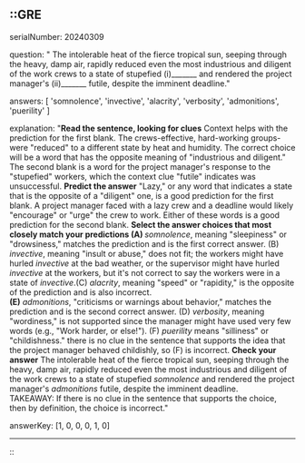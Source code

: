 ::GRE
---

serialNumber: 20240309

question: " The intolerable heat of the fierce tropical sun, seeping through the heavy, damp air, rapidly reduced even the most industrious and diligent of the work crews to a state of stupefied (i)_______ and rendered the project manager's (ii)_______ futile, despite the imminent deadline."

answers: [
  'somnolence',
  'invective',
  'alacrity',
  'verbosity',
  'admonitions',
  'puerility'
]

explanation: "<strong>Read the sentence, looking for clues</strong> Context helps with the prediction for the first blank. The crews-effective, hard-working groups-were \"reduced\" to a different state by heat and humidity. The correct choice will be a word that has the opposite meaning of \"industrious and diligent.\"<br> The second blank is a word for the project manager's response to the \"stupefied\" workers, which the context clue \"futile\" indicates was unsuccessful. <strong>Predict the answer</strong> \"Lazy,\" or any word that indicates a state that is the opposite of a \"diligent\" one, is a good prediction for the first blank. A project manager faced with a lazy crew and a deadline would likely \"encourage\" or \"urge\" the crew to work. Either of these words is a good prediction for the second blank. <strong>Select the answer choices that most closely match your predictions </strong> <strong>(A) </strong><i>somnolence</i>, meaning \"sleepiness\" or \"drowsiness,\" matches the prediction and is the first correct answer. (B) <i>invective</i>, meaning \"insult or abuse,\" does not fit; the workers might have hurled <i>invective</i> at the bad weather, or the supervisor might have hurled <i>invective</i> at the workers, but it's not correct to say the workers were in a state of <i>invective</i>.<strong></strong>(C) <i>alacrity</i>, meaning \"speed\" or \"rapidity,\" is the opposite of the prediction and is also incorrect.<br> <strong>(E)</strong> <i>admonitions</i>, \"criticisms or warnings about behavior,\" matches the prediction and is the second correct answer. (D) <i>verbosity</i>, meaning \"wordiness,\" is not supported since the manager might have used very few words (e.g., \"Work harder, or else!\"). (F) <i>puerility</i> means \"silliness\" or \"childishness.\" there is no clue in the sentence that supports the idea that the project manager behaved childishly, so (F) is incorrect. <strong>Check your answer</strong> The intolerable heat of the fierce tropical sun, seeping through the heavy, damp air, rapidly reduced even the most industrious and diligent of the work crews to a state of stupefied <i>somnolence </i>and rendered the project manager's <i>admonitions </i>futile, despite the imminent deadline.<br> TAKEAWAY: If there is no clue in the sentence that supports the choice, then by definition, the choice is incorrect."

answerKey: [1, 0, 0, 0, 1, 0]

---
::